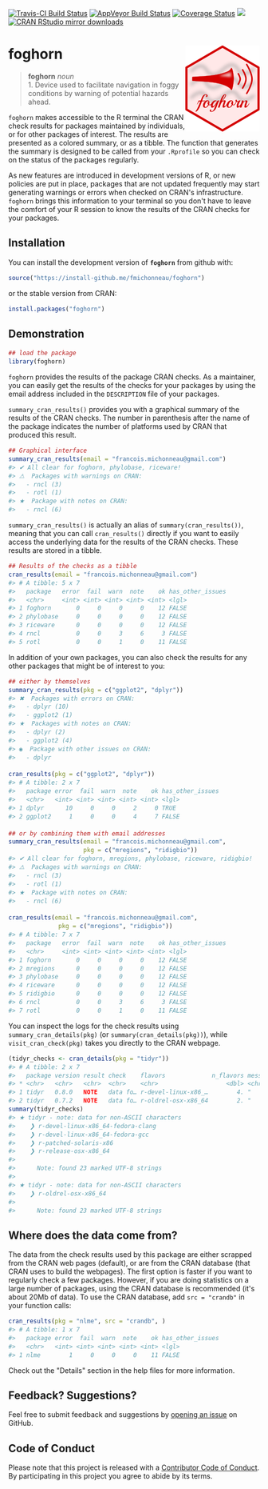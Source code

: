 
<!-- README.md is generated from README.Rmd. Please edit that file -->
[![Travis-CI Build Status](https://travis-ci.org/fmichonneau/foghorn.svg?branch=master)](https://travis-ci.org/fmichonneau/foghorn) [![AppVeyor Build Status](https://ci.appveyor.com/api/projects/status/github/fmichonneau/foghorn?branch=master&svg=true)](https://ci.appveyor.com/project/fmichonneau/foghorn) [![Coverage Status](https://img.shields.io/codecov/c/github/fmichonneau/foghorn/master.svg)](https://codecov.io/github/fmichonneau/foghorn?branch=master) [![](http://www.r-pkg.org/badges/version/foghorn)](http://www.r-pkg.org/pkg/foghorn) [![CRAN RStudio mirror downloads](http://cranlogs.r-pkg.org/badges/foghorn)](http://www.r-pkg.org/pkg/foghorn)

foghorn <img src="man/figures/foghorn-logo.png" align="right" />
================================================================

> **foghorn** *noun* <br> 1. Device used to facilitate navigation in foggy conditions by warning of potential hazards ahead.

`foghorn` makes accessible to the R terminal the CRAN check results for packages maintained by individuals, or for other packages of interest. The results are presented as a colored summary, or as a tibble. The function that generates the summary is designed to be called from your `.Rprofile` so you can check on the status of the packages regularly.

As new features are introduced in development versions of R, or new policies are put in place, packages that are not updated frequently may start generating warnings or errors when checked on CRAN's infrastructure. `foghorn` brings this information to your terminal so you don't have to leave the comfort of your R session to know the results of the CRAN checks for your packages.

Installation
------------

You can install the development version of **`foghorn`** from github with:

``` r
source("https://install-github.me/fmichonneau/foghorn")
```

or the stable version from CRAN:

``` r
install.packages("foghorn")
```

Demonstration
-------------

``` r
## load the package
library(foghorn)
```

`foghorn` provides the results of the package CRAN checks. As a maintainer, you can easily get the results of the checks for your packages by using the email address included in the `DESCRIPTION` file of your packages.

`summary_cran_results()` provides you with a graphical summary of the results of the CRAN checks. The number in parenthesis after the name of the package indicates the number of platforms used by CRAN that produced this result.

``` r
## Graphical interface
summary_cran_results(email = "francois.michonneau@gmail.com")
#> ✔ All clear for foghorn, phylobase, riceware!
#> ⚠  Packages with warnings on CRAN: 
#>   - rncl (3)
#>   - rotl (1)
#> ★  Package with notes on CRAN: 
#>   - rncl (6)
```

`summary_cran_results()` is actually an alias of `summary(cran_results())`, meaning that you can call `cran_results()` directly if you want to easily access the underlying data for the results of the CRAN checks. These results are stored in a tibble.

``` r
## Results of the checks as a tibble
cran_results(email = "francois.michonneau@gmail.com")
#> # A tibble: 5 x 7
#>   package   error  fail  warn  note    ok has_other_issues
#>   <chr>     <int> <int> <int> <int> <int> <lgl>           
#> 1 foghorn       0     0     0     0    12 FALSE           
#> 2 phylobase     0     0     0     0    12 FALSE           
#> 3 riceware      0     0     0     0    12 FALSE           
#> 4 rncl          0     0     3     6     3 FALSE           
#> 5 rotl          0     0     1     0    11 FALSE
```

In addition of your own packages, you can also check the results for any other packages that might be of interest to you:

``` r
## either by themselves
summary_cran_results(pkg = c("ggplot2", "dplyr"))
#> ✖  Packages with errors on CRAN: 
#>   - dplyr (10)
#>   - ggplot2 (1)
#> ★  Packages with notes on CRAN: 
#>   - dplyr (2)
#>   - ggplot2 (4)
#> ◉  Package with other issues on CRAN: 
#>   - dplyr

cran_results(pkg = c("ggplot2", "dplyr"))
#> # A tibble: 2 x 7
#>   package error  fail  warn  note    ok has_other_issues
#>   <chr>   <int> <int> <int> <int> <int> <lgl>           
#> 1 dplyr      10     0     0     2     0 TRUE            
#> 2 ggplot2     1     0     0     4     7 FALSE

## or by combining them with email addresses
summary_cran_results(email = "francois.michonneau@gmail.com",
                     pkg = c("mregions", "ridigbio"))
#> ✔ All clear for foghorn, mregions, phylobase, riceware, ridigbio!
#> ⚠  Packages with warnings on CRAN: 
#>   - rncl (3)
#>   - rotl (1)
#> ★  Package with notes on CRAN: 
#>   - rncl (6)

cran_results(email = "francois.michonneau@gmail.com",
              pkg = c("mregions", "ridigbio"))
#> # A tibble: 7 x 7
#>   package   error  fail  warn  note    ok has_other_issues
#>   <chr>     <int> <int> <int> <int> <int> <lgl>           
#> 1 foghorn       0     0     0     0    12 FALSE           
#> 2 mregions      0     0     0     0    12 FALSE           
#> 3 phylobase     0     0     0     0    12 FALSE           
#> 4 riceware      0     0     0     0    12 FALSE           
#> 5 ridigbio      0     0     0     0    12 FALSE           
#> 6 rncl          0     0     3     6     3 FALSE           
#> 7 rotl          0     0     1     0    11 FALSE
```

You can inspect the logs for the check results using `summary_cran_details(pkg)` (or `summary(cran_details(pkg))`), while `visit_cran_check(pkg)` takes you directly to the CRAN webpage.

``` r
(tidyr_checks <- cran_details(pkg = "tidyr"))
#> # A tibble: 2 x 7
#>   package version result check    flavors             n_flavors message   
#> * <chr>   <chr>   <chr>  <chr>    <chr>                   <dbl> <chr>     
#> 1 tidyr   0.8.0   NOTE   data fo… r-devel-linux-x86_…        4. "     Not…
#> 2 tidyr   0.7.2   NOTE   data fo… r-oldrel-osx-x86_64        2. "     Not…
summary(tidyr_checks)
#> ★ tidyr - note: data for non-ASCII characters
#>    ❯ r-devel-linux-x86_64-fedora-clang 
#>    ❯ r-devel-linux-x86_64-fedora-gcc 
#>    ❯ r-patched-solaris-x86 
#>    ❯ r-release-osx-x86_64 
#> 
#>      Note: found 23 marked UTF-8 strings
#> 
#> ★ tidyr - note: data for non-ASCII characters
#>    ❯ r-oldrel-osx-x86_64 
#> 
#>      Note: found 23 marked UTF-8 strings
```

Where does the data come from?
------------------------------

The data from the check results used by this package are either scrapped from the CRAN web pages (default), or are from the CRAN database (that CRAN uses to build the webpages). The first option is faster if you want to regularly check a few packages. However, if you are doing statistics on a large number of packages, using the CRAN database is recommended (it's about 20Mb of data). To use the CRAN database, add `src = "crandb"` in your function calls:

``` r
cran_results(pkg = "nlme", src = "crandb", )
#> # A tibble: 1 x 7
#>   package error  fail  warn  note    ok has_other_issues
#>   <chr>   <int> <int> <int> <int> <int> <lgl>           
#> 1 nlme        1     0     0     0    11 FALSE
```

Check out the "Details" section in the help files for more information.

Feedback? Suggestions?
----------------------

Feel free to submit feedback and suggestions by [opening an issue](https://github.com/fmichonneau/foghorn/issues/new) on GitHub.

Code of Conduct
---------------

Please note that this project is released with a [Contributor Code of Conduct](CONDUCT.md). By participating in this project you agree to abide by its terms.
